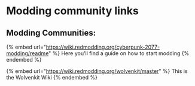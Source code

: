 # Modding community links

## Modding Communities:&#x20;

{% embed url="https://wiki.redmodding.org/cyberpunk-2077-modding/readme" %}
Here you'll find a guide on how to start modding
{% endembed %}

{% embed url="https://wiki.redmodding.org/wolvenkit/master" %}
This is the Wolvenkit Wiki
{% endembed %}

